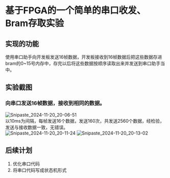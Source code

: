 # 基于FPGA的一个简单的串口收发、Bram存取实验<br>
## 实现的功能<br>
使用串口助手向开发板发送16帧数据，开发板接收到16帧数据后把这些数据存进bram的0~15号内存中，存完以后将这些数据按顺序读取出来并发送到串口助手当中。<br>
## 实验截图<br>
### 向串口发送16帧数据，接收到相同的数据。<br>
![Snipaste_2024-11-20_20-06-51](https://github.com/user-attachments/assets/dffc7f21-ad0e-415a-900a-5b0d2ac992c7)<br>
以10ms为间隔，每帧发送16个数据，发送160次，共发送2560个数据，经检验，发送与接收数据一致，无错误。<br>
![Snipaste_2024-11-20_20-11-24](https://github.com/user-attachments/assets/134ddfcc-ef57-45fb-88af-617a24a165d6)
![Snipaste_2024-11-20_20-13-02](https://github.com/user-attachments/assets/14e0731b-ca61-4df0-9454-498297901aa3)
## 后续计划
1. 优化串口代码
2. 将串口代码写成状态机形式
